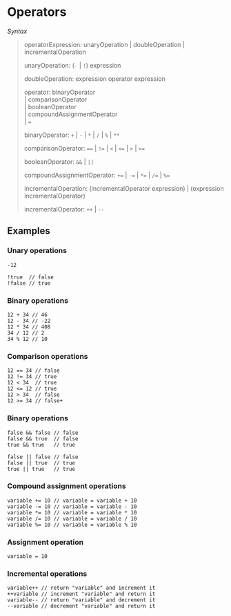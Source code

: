 # Operators

*Syntax*
> operatorExpression: unaryOperation | doubleOperation | incrementalOperation
>
> unaryOperation: (`-` | `!`) expression
>
> doubleOperation: expression operator expression
>
> operator: binaryOperator \
> | comparisonOperator \
> | booleanOperator \
> | compoundAssignmentOperator \
> | `=`
>
> binaryOperator: `+` | `-` | `*` | `/` | `%` | `**`
>
> comparisonOperator: `==` | `!=` | `<` | `<=` | `>` | `>=`
>
> booleanOperator: `&&` | `||`
>
> compoundAssignmentOperator: `+=` | `-=` | `*=` | `/=` | `%=`
>
> incrementalOperation: (incrementalOperator expression) | (expression incrementalOperator)
>
> incrementalOperator: `++` | `--`

## Examples

### Unary operations

```
-12
```

```
!true  // false
!false // true
```

### Binary operations

```
12 + 34 // 46
12 - 34 // -22
12 * 34 // 408
34 / 12 // 2
34 % 12 // 10
```

### Comparison operations

```
12 == 34 // false
12 != 34 // true
12 < 34  // true
12 <= 12 // true
12 > 34  // false
12 >= 34 // false+
```

### Binary operations

```
false && false // false
false && true  // false
true && true   // true

false || false // false
false || true  // true
true || true   // true
```

### Compound assignment operations

```
variable += 10 // variable = variable + 10
variable -= 10 // variable = variable - 10
variable *= 10 // variable = variable * 10
variable /= 10 // variable = variable / 10
variable %= 10 // variable = variable % 10
```

### Assignment operation

```
variable = 10
```

### Incremental operations

```
variable++ // return "variable" and increment it
++variable // increment "variable" and return it
variable-- // return "variable" and decrement it
--variable // decrement "variable" and return it
```
